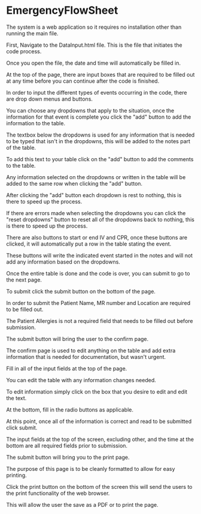 # EmergencyFlowSheet

The system is a web application so it requires no installation other than running the main file.

First, Navigate to the DataInput.html file. This is the file that initiates the code process.

Once you open the file, the date and time will automatically be filled in.

At the top of the page, there are input boxes that are required to be filled out at any time before you can continue after the code is finished.

In order to input the different types of events occurring in the code, there are drop down menus and buttons.

You can choose any dropdowns that apply to the situation, once the information for that event is complete you click the "add" button to add the information to the table.

The textbox below the dropdowns is used for any information that is needed to be typed that isn't in the dropdowns, this will be added to the notes part of the table.

To add this text to your table click on the "add" button to add the comments to the table.

Any information selected on the dropdowns or written in the table will be added to the same row when clicking the "add" button.

After clicking the "add" button each dropdown is rest to nothing, this is there to speed up the process.

If there are errors made when selecting the dropdowns you can click the "reset dropdowns" button to reset all of the dropdowns back to nothing, this is there to speed up the process.

There are also buttons to start or end IV and CPR, once these buttons are clicked, it will automatically put a row in the table stating the event.

These buttons will write the indicated event started in the notes and will not add any information based on the dropdowns.

Once the entire table is done and the code is over, you can submit to go to the next page.

To submit click the submit button on the bottom of the page.

In order to submit the Patient Name, MR number and Location are required to be filled out.

The Patient Allergies is not a required field that needs to be filled out before submission.

The submit button will bring the user to the confirm page.

The confirm page is used to edit anything on the table and add extra information that is needed for documentation, but wasn't urgent.

Fill in all of the input fields at the top of the page.

You can edit the table with any information changes needed.

To edit information simply click on the box that you desire to edit and edit the text.

At the bottom, fill in the radio buttons as applicable.

At this point, once all of the information is correct and read to be submitted click submit.

The input fields at the top of the screen, excluding other, and the time at the bottom are all required fields prior to submission.

The submit button will bring you to the print page.

The purpose of this page is to be cleanly formatted to allow for easy printing.

Click the print button on the bottom of the screen this will send the users to the print functionality of the web browser.

This will allow the user the save as a PDF or to print the page.

